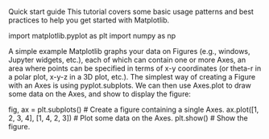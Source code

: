 Quick start guide
This tutorial covers some basic usage patterns and best practices to help you get started with Matplotlib.

import matplotlib.pyplot as plt
import numpy as np

A simple example
Matplotlib graphs your data on Figures (e.g., windows, Jupyter widgets, etc.), each of which can contain one or more Axes, an area where points can be specified in terms of x-y coordinates (or theta-r in a polar plot, x-y-z in a 3D plot, etc.). The simplest way of creating a Figure with an Axes is using pyplot.subplots. We can then use Axes.plot to draw some data on the Axes, and show to display the figure:

fig, ax = plt.subplots()             # Create a figure containing a single Axes.
ax.plot([1, 2, 3, 4], [1, 4, 2, 3])  # Plot some data on the Axes.
plt.show()                           # Show the figure.
